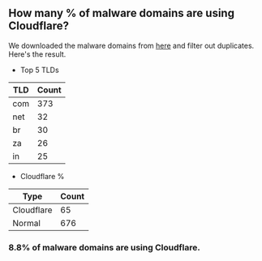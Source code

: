 ## How many % of malware domains are using Cloudflare?


We downloaded the malware domains from [here](https://urlhaus.abuse.ch) and filter out duplicates.
Here's the result.


[//]: # (start replacement)


- Top 5 TLDs

| TLD | Count |
| --- | --- |
| com | 373 |
| net | 32 |
| br | 30 |
| za | 26 |
| in | 25 |


- Cloudflare %

| Type | Count |
| --- | --- |
| Cloudflare | 65 |
| Normal | 676 |


### 8.8% of malware domains are using Cloudflare.